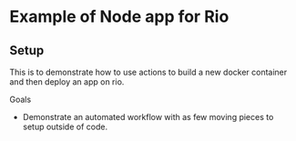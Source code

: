 # Example of Node app for Rio

## Setup

This is to demonstrate how to use actions to build a new docker container and then deploy an app on rio.

Goals

* Demonstrate an automated workflow with as few moving pieces to setup outside of code.
